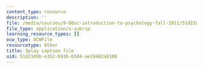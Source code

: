 ```yaml
---
content_type: resource
description: ''
file: /media/courses/9-00sc-introduction-to-psychology-fall-2011/51d2109be352b93bb584ae19482a610d_v4ur5mna060.srt
file_type: application/x-subrip
learning_resource_types: []
ocw_type: OCWFile
resourcetype: Other
title: 3play caption file
uid: 51d2109b-e352-b93b-b584-ae19482a610d
---
```

